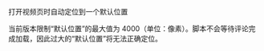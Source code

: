 打开视频页时自动定位到一个默认位置

<div class="video-default-location-desc-detail">

当前版本限制“默认位置”的最大值为 4000（单位：像素）。脚本不会等待评论完成加载，因此过大的“默认位置”将无法正确定位。

</div>

<style>
.video-default-location-desc-detail.video-default-location-desc-detail p {
  margin-top: 1ex;
}